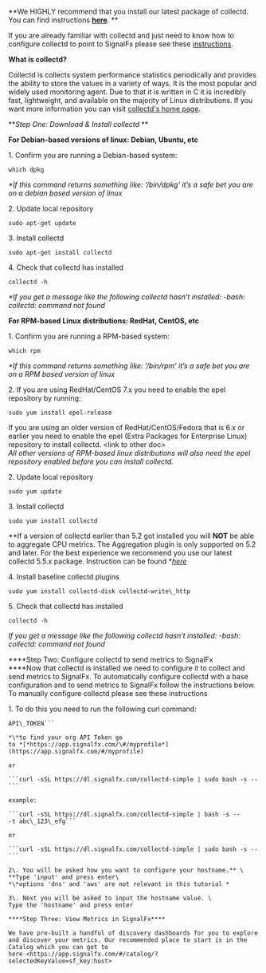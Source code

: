 **We HIGHLY recommend that you install our latest package of collectd.
You can find
instructions **[**here**](https://support.signalfx.com/hc/en-us/articles/205147119)**. **

If you are already familiar with collectd and just need to know how to
configure collectd to point to SignalFx please see
these [instructions](https://support.signalfx.com/hc/en-us/articles/201094025-Use-collectd). 

**What is collectd?**

Collectd is collects system performance statistics periodically and
provides the ability to store the values in a variety of ways. It is the
most popular and widely used monitoring agent. Due to that it is written
in C it is incredibly fast, lightweight, and available on the majority
of Linux distributions. If you want more information you can
visit [collectd's home page](https://collectd.org/). 

***Step One: Download & Install collectd* **

**For Debian-based versions of linux: Debian, Ubuntu, etc**

1\. Confirm you are running a Debian-based system:

```which dpkg```

*\*If this command returns something like: ‘/bin/dpkg’ it’s a safe bet
you are on a debian based version of linux*

2\. Update local repository

```sudo apt-get update```

3\. Install collectd 

```sudo apt-get install collectd```

4\. Check that collectd has installed

```collectd -h```

*\*If you get a message like the following collectd hasn’t
installed: -bash: collectd: command not found*

**For RPM-based Linux distributions: RedHat, CentOS, etc**

1\. Confirm you are running a RPM-based system:

```which rpm```

*\*If this command returns something like: ‘/bin/rpm’ it’s a safe bet
you are on a RPM based version of linux*

2\. If you are using RedHat/CentOS 7.x you need to enable the epel
repository by running:

```sudo yum install epel-release```

If you are using an older version of RedHat/CentOS/Fedora that is 6.x or
earlier you need to enable the epel (Extra Packages for Enterprise
Linux) repository to install collectd. &lt;link to other doc&gt;\
*All other versions of RPM-based linux distributions will also need the
epel repository enabled before you can install collectd.*

2\. Update local repository 

```sudo yum update```

3\. Install collectd 

```sudo yum install collectd```

*\*If a version of collectd earlier than 5.2 got installed you
will **NOT** be able to aggregate CPU metrics. The Aggregation plugin is
only supported on 5.2 and later. For the best experience we recommend
you use our latest collectd 5.5.x package. Instruction can be
found *[*here*](https://support.signalfx.com/hc/en-us/articles/205147119)

4\. Install baseline collectd plugins

```sudo yum install collectd-disk collectd-write\_http```

5\. Check that collectd has installed

```collectd -h```

*If you get a message like the following collectd hasn’t
installed: -bash: collectd: command not found*

****Step Two: Configure collectd to send metrics to SignalFx\
****Now that collectd is installed we need to configure it to collect
and send metrics to SignalFx. To automatically configure collectd with a
base configuration and to send metrics to SignalFx follow the
instructions below. To manually configure collectd please see these
instructions

1\. To do this you need to run the following curl command:

```curl -sSL https://dl.signalfx.com/collectd-simple | bash -s -- -t
API\_TOKEN```

*\*to find your org API Token go
to *[*https://app.signalfx.com/\#/myprofile*](https://app.signalfx.com/#/myprofile) 

or

```curl -sSL https://dl.signalfx.com/collectd-simple | sudo bash -s --```

example:

```curl -sSL https://dl.signalfx.com/collectd-simple | bash -s --
-t abc\_123\_efg```

or

```curl -sSL https://dl.signalfx.com/collectd-simple | sudo bash -s --```

2\. You will be asked how you want to configure your hostname.** \
**Type 'input' and press enter\
*\*options 'dns' and 'aws' are not relevant in this tutorial *

3\. Next you will be asked to input the hostname value. \
Type the 'hostname' and press enter

****Step Three: View Metrics in SignalFx****

We have pre-built a handful of discovery dashboards for you to explore
and discover your metrics. Our recommended place to start is in the
Catalog which you can get to
here <https://app.signalfx.com/#/catalog/?selectedKeyValue=sf_key:host>
